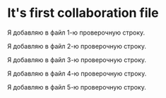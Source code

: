 # It's first collaboration file

Я добавляю в файл 1-ю проверочную строку.

Я добавляю в файл 2-ю проверочную строку.

Я добавляю в файл 3-ю проверочную строку.

Я добавляю в файл 4-ю проверочную строку.

Я добавляю в файл 5-ю проверочную строку.
